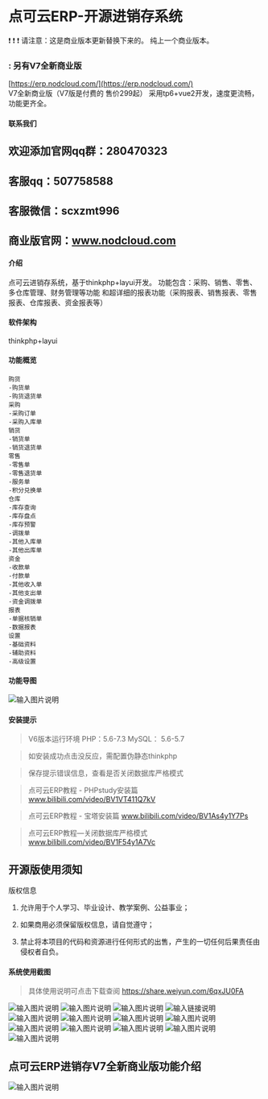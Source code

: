 


# 点可云ERP-开源进销存系统
 :exclamation:  :exclamation:  :exclamation: 请注意：这是商业版本更新替换下来的。  纯上一个商业版本。


###  : 另有V7全新商业版
[https://erp.nodcloud.com/](https://erp.nodcloud.com/)   
V7全新商业版（V7版是付费的 售价299起） 采用tp6+vue2开发，速度更流畅，功能更齐全。 


####   联系我们

## 欢迎添加官网qq群：280470323 
## 客服qq：507758588 
## 客服微信：scxzmt996 
## 商业版官网：www.nodcloud.com


#### 介绍
点可云进销存系统，基于thinkphp+layui开发。
功能包含：采购、销售、零售、多仓库管理、财务管理等功能 和超详细的报表功能（采购报表、销售报表、零售报表、仓库报表、资金报表等）

####   软件架构
thinkphp+layui

####     功能概览

```
购货
-购货单
-购货退货单
采购
-采购订单
-采购入库单
销货
-销货单
-销货退货单
零售
-零售单
-零售退货单
-服务单
-积分兑换单
仓库
-库存查询
-库存盘点
-库存预警
-调拨单
-其他入库单
-其他出库单
资金
-收款单
-付款单
-其他收入单
-其他支出单
-资金调拨单
报表
-单据核销单
-数据报表
设置
-基础资料
-辅助资料
-高级设置
```

####  **功能导图** 


![输入图片说明](view/gndaotu.png)


####   安装提示

> V6版本运行环境  PHP：5.6-7.3   MySQL： 5.6-5.7

> 如安装成功点击没反应，需配置伪静态thinkphp

> 保存提示错误信息，查看是否关闭数据库严格模式

> 点可云ERP教程 - PHPstudy安装篇 www.bilibili.com/video/BV1VT411Q7kV

> 点可云ERP教程 - 宝塔安装篇 www.bilibili.com/video/BV1As4y1Y7Ps

> 点可云ERP教程—关闭数据库严格模式  www.bilibili.com/video/BV1F54y1A7Vc


##   开源版使用须知
版权信息
1. 允许用于个人学习、毕业设计、教学案例、公益事业；

2. 如果商用必须保留版权信息，请自觉遵守；

3. 禁止将本项目的代码和资源进行任何形式的出售，产生的一切任何后果责任由侵权者自负。


####   系统使用截图

> 具体使用说明可点击下载查阅 https://share.weiyun.com/6qxJU0FA

![输入图片说明](view/cg.png)
![输入图片说明](view/gh.png)
![输入图片说明](view/ghtu.png)
![输入链接说明](view/ls1.png)
![输入图片说明](view/ls2.png)
![输入图片说明](view/fwd.png)
![输入图片说明](view/kccx.png)
![输入图片说明](view/kcpd.png)
![输入图片说明](view/kcyj.png)
![输入图片说明](view/skd.png)
![输入图片说明](view/hxd.png)
![输入图片说明](view/zidb.png)
![输入图片说明](view/splr.png)


## 点可云ERP进销存V7全新商业版功能介绍

![输入图片说明](view/V7.png)


